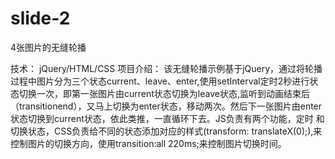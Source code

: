 # slide-2
4张图片的无缝轮播

技术： jQuery/HTML/CSS
项目介绍： 该无缝轮播示例基于jQuery，通过将轮播过程中图片分为三个状态current、leave、enter,使用setInterval定时2秒进行状态切换一次，即第一张图片由current状态切换为leave状态,监听到动画结束后（transitionend），又马上切换为enter状态，移动两次。然后下一张图片由enter状态切换到current状态，依此类推，一直循环下去。JS负责有两个功能，定时 和 切换状态，CSS负责给不同的状态添加对应的样式(transform: translateX(0);),来控制图片的切换方向，使用transition:all 220ms;来控制图片切换时间。
